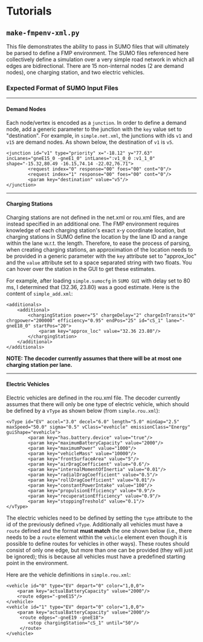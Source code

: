 # Tutorials


## `make-fmpenv-xml.py`

This file demonstrates the ability to pass in SUMO files that will ultimately be parsed to define a FMP environment. The SUMO files referenced here collectively define a simulation over a very simple road network in which all edges are bidirectional. There are 15 non-internal nodes (2 are demand nodes), one charging station, and two electric vehicles.

### Expected Format of SUMO Input Files
***
#### Demand Nodes

Each node/vertex is encoded as a `junction`. In order to define a demand node, add a generic parameter to the junction with the `key` value set to "destination". For example, in `simple.net.xml`, the junctions with ids `v1` and `v15` are demand nodes. As shown below, the destination of `v1` is `v5`.
```
<junction id="v1" type="priority" x="-18.12" y="77.63" incLanes="gneE15_0 -gneE1_0" intLanes=":v1_0_0 :v1_1_0" shape="-15.32,80.49 -16.15,74.14 -22.02,76.71">
        <request index="0" response="00" foes="00" cont="0"/>
        <request index="1" response="00" foes="00" cont="0"/>
        <param key="destination" value="v5"/>
</junction>
```
***
#### Charging Stations

Charging stations are not defined in the net.xml or rou.xml files, and are instead specified in an additional one. The FMP environment requires knowledge of each charging station's exact x-y coordinate location, but charging stations in SUMO define the location by the lane ID and a range within the lane w.r.t. the length. Therefore, to ease the process of parsing, when creating charging stations, an approximation of the location needs to be provided in a generic parameter with the `key` attribute set to "approx_loc" and the `value` attribute set to a space separated string with two floats. You can hover over the station in the GUI to get these estimates. 

For example, after loading `simple.sumocfg` in `SUMO GUI` with delay set to 80 ms, I determined that (32.36, 23.80) was a good estimate. Here is the content of `simple_add.xml`:

```
<additionals>
    <additional>
        <chargingStation power="5" chargeDelay="2" chargeInTransit="0" chrgpower="200000" efficiency="0.95" endPos="25" id="cS_1" lane="-gneE18_0" startPos="20">
            <param key="approx_loc" value="32.36 23.80"/>
        </chargingStation>
    </additional>
</additionals>
```
**NOTE: The decoder currently assumes that there will be at most one charging station per lane.**
***
#### Electric Vehicles

Electric vehicles are defined in the rou.xml file. The decoder currently assumes that there will only be one type of electric vehicle, which should be defined by a `vType` as shown below (from `simple.rou.xml`):

```
<vType id="EV" accel="3.0" decel="6.0" length="5.0" minGap="2.5" maxSpeed="50.0" sigma="0.5" vClass="evehicle" emissionClass="Energy" guiShape="evehicle">
        <param key="has.battery.device" value="true"/>
        <param key="maximumBatteryCapacity" value="2000"/>
        <param key="maximumPower" value="1000"/>
        <param key="vehicleMass" value="10000"/>
        <param key="frontSurfaceArea" value="5"/>
        <param key="airDragCoefficient" value="0.6"/>
        <param key="internalMomentOfInertia" value="0.01"/>
        <param key="radialDragCoefficient" value="0.5"/>
        <param key="rollDragCoefficient" value="0.01"/>
        <param key="constantPowerIntake" value="100"/>
        <param key="propulsionEfficiency" value="0.9"/>
        <param key="recuperationEfficiency" value="0.9"/>
        <param key="stoppingTreshold" value="0.1"/>
</vType>
```
The electric vehicles need to be defined by setting the `type` attribute to the id of the previously defined `vType`. Additionally all vehicles must have a `route` defined and the format **must match** the one shown below (i.e., there needs to be a `route` element within the `vehicle` element even though it is possible to define routes for vehicles in other ways). These routes should consist of only one edge, but more than one can be provided (they will just be ignored); this is because all vehicles must have a predefined starting point in the environment. 

Here are the vehicle definitions in `simple.rou.xml`:

```
<vehicle id="0" type="EV" depart="0" color="1,0,0">
    <param key="actualBatteryCapacity" value="2000"/>
    <route edges="-gneE15"/>
</vehicle>
<vehicle id="1" type="EV" depart="0" color="1,0,0">
    <param key="actualBatteryCapacity" value="2000"/>
     <route edges="-gneE19 -gneE18">
        <stop chargingStation="cS_1" until="50"/>
     </route>
</vehicle>
```


   